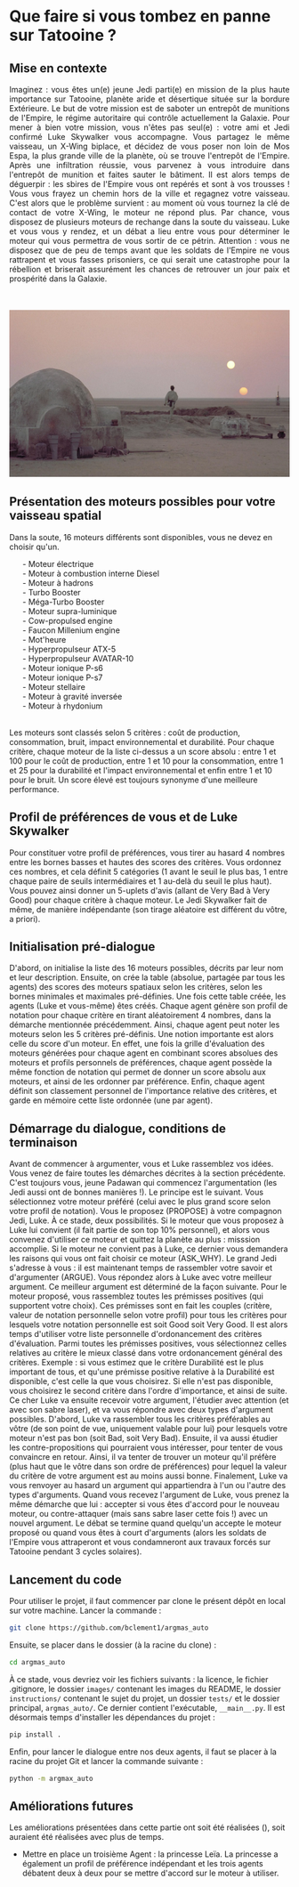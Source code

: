 # Que faire si vous tombez en panne sur Tatooine ?

## Mise en contexte
<p style="text-align: justify;">
Imaginez : vous êtes un(e) jeune Jedi parti(e) en mission de la plus haute importance sur Tatooine, planète aride et désertique située sur la bordure Extérieure. Le but de votre mission est de saboter un entrepôt de munitions de l'Empire, le régime autoritaire qui contrôle actuellement la Galaxie. Pour mener à bien votre mission, vous n'êtes pas seul(e) : votre ami et Jedi confirmé Luke Skywalker vous accompagne. Vous partagez le même vaisseau, un X-Wing biplace, et décidez de vous poser non loin de Mos Espa, la plus grande ville de la planète, où se trouve l'entrepôt de l'Empire. Après une infiltration réussie, vous parvenez à vous introduire dans l'entrepôt de munition et faites sauter le bâtiment. Il est alors temps de déguerpir : les sbires de l'Empire vous ont repérés et sont à vos trousses ! Vous vous frayez un chemin hors de la ville et regagnez votre vaisseau. C'est alors que le problème survient : au moment où vous tournez la clé de contact de votre X-Wing, le moteur ne répond plus. Par chance, vous disposez de plusieurs moteurs de rechange dans la soute du vaisseau. Luke et vous vous y rendez, et un débat a lieu entre vous pour déterminer le moteur qui vous permettra de vous sortir de ce pétrin. Attention : vous ne disposez que de peu de temps avant que les soldats de l'Empire ne vous rattrapent et vous fasses prisoniers, ce qui serait une catastrophe pour la rébellion et briserait assurément les chances de retrouver un jour paix et prospérité dans la Galaxie.
</p>
<br>
<br>
<img alt="Image de la planète Tatooine, sur laquelle votre vaisseau est en panne." src="images/tatooine.png" height="300">

## Présentation des moteurs possibles pour votre vaisseau spatial

Dans la soute, 16 moteurs différents sont disponibles, vous ne devez en choisir qu'un.
<ul>
  - Moteur électrique<br>
  - Moteur à combustion interne Diesel<br>
  - Moteur à hadrons<br>
  - Turbo Booster<br>
  - Méga-Turbo Booster<br>
  - Moteur supra-luminique<br>
  - Cow-propulsed engine<br>
  - Faucon Millenium engine<br>
  - Mot'heure<br>
  - Hyperpropulseur ATX-5<br>
  - Hyperpropulseur AVATAR-10<br>
  - Moteur ionique P-s6<br>
  - Moteur ionique P-s7<br>
  - Moteur stellaire<br>
  - Moteur à gravité inversée<br>
  - Moteur à rhydonium
</ul>
<br>
Les moteurs sont classés selon 5 critères : coût de production, consommation, bruit, impact environnemental et durabilité.
Pour chaque critère, chaque moteur de la liste ci-dessus a un score absolu : entre 1 et 100 pour le coût de production, entre 1 et 10 pour la consommation, entre 1 et 25 pour la durabilité et l'impact environnemental et enfin entre 1 et 10 pour le bruit. Un score élevé est toujours synonyme d'une meilleure performance.

## Profil de préférences de vous et de Luke Skywalker

Pour constituer votre profil de préférences, vous tirer au hasard 4 nombres entre les bornes basses et hautes des scores des critères. Vous ordonnez ces nombres, et cela définit 5 catégories (1 avant le seuil le plus bas, 1 entre chaque paire de seuils intermédiaires et 1 au-delà du seuil le plus haut). Vous pouvez ainsi donner un 5-uplets d'avis (allant de Very Bad à Very Good) pour chaque critère à chaque moteur. Le Jedi Skywalker fait de même, de manière indépendante (son tirage aléatoire est différent du vôtre, a priori).

## Initialisation pré-dialogue

D'abord, on initialise la liste des 16 moteurs possibles, décrits par leur nom et leur description. Ensuite, on crée la table (absolue, partagée par tous les agents) des scores des moteurs spatiaux selon les critères, selon les bornes minimales et maximales pré-définies. Une fois cette table créée, les agents (Luke et vous-même) êtes créés. Chaque agent génère son profil de notation pour chaque critère en tirant aléatoirement 4 nombres, dans la démarche mentionnée précédemment. Ainsi, chaque agent peut noter les moteurs selon les 5 critères pré-définis. Une notion importante est alors celle du score d'un moteur. En effet, une fois la grille d'évaluation des moteurs générées pour chaque agent en combinant scores absolues des moteurs et profils personnels de préférences, chaque agent possède la même fonction de notation qui permet de donner un score absolu aux moteurs, et ainsi de les ordonner par préférence. Enfin, chaque agent définit son classement personnel de l'importance relative des critères, et garde en mémoire cette liste ordonnée (une par agent).

## Démarrage du dialogue, conditions de terminaison

Avant de commencer à argumenter, vous et Luke rassemblez vos idées. Vous venez de faire toutes les démarches décrites à la section précédente. C'est toujours vous, jeune Padawan qui commencez l'argumentation (les Jedi aussi ont de bonnes manières !). Le principe est le suivant. 
Vous sélectionnez votre moteur préféré (celui avec le plus grand score selon votre profil de notation). Vous le proposez (PROPOSE) à votre compagnon Jedi, Luke. À ce stade, deux possibilités. Si le moteur que vous proposez à Luke lui convient (il fait partie de son top 10% personnel), et alors vous convenez d'utiliser ce moteur et quittez la planète au plus : misssion accomplie. Si le moteur ne convient pas à Luke, ce dernier vous demandera les raisons qui vous ont fait choisir ce moteur (ASK_WHY). Le grand Jedi s'adresse à vous : il est maintenant temps de rassembler votre savoir et d'argumenter (ARGUE). Vous répondez alors à Luke avec votre meilleur argument. Ce meilleur argument est déterminé de la façon suivante. Pour le moteur proposé, vous rassemblez toutes les prémisses positives (qui supportent votre choix). Ces prémisses sont en fait les couples (critère, valeur de notation personnelle selon votre profil) pour tous les critères pour lesquels votre notation personnelle est soit Good soit Very Good. Il est alors temps d'utiliser votre liste personnelle d'ordonancement des critères d'évaluation. Parmi toutes les prémisses positives, vous sélectionnez celles relatives au critère le mieux classé dans votre ordonancement général des critères. Exemple : si vous estimez que le critère Durabilité est le plus important de tous, et qu'une prémisse positive relative à la Durabilité est disponible, c'est celle la que vous choisirez. Si elle n'est pas disponible, vous choisirez le second critère dans l'ordre d'importance, et ainsi de suite.
Ce cher Luke va ensuite recevoir votre argument, l'étudier avec attention (et avec son sabre laser), et va vous répondre avec deux types d'argument possibles.
D'abord, Luke va rassembler tous les critères préférables au vôtre (de son point de vue, uniquement valable pour lui) pour lesquels votre moteur n'est pas bon (soit Bad, soit Very Bad). Ensuite, il va aussi étudier les contre-propositions qui pourraient vous intéresser, pour tenter de vous convaincre en retour. Ainsi, il va tenter de trouver un moteur qu'il préfère (plus haut que le vôtre dans son ordre de préférences) pour lequel la valeur du critère de votre argument est au moins aussi bonne. Finalement, Luke va vous renvoyer au hasard un argument qui appartiendra à l'un ou l'autre des types d'arguments. Quand vous recevez l'argument de Luke, vous prenez la même démarche que lui : accepter si vous êtes d'accord pour le nouveau moteur, ou contre-attaquer (mais sans sabre laser cette fois !) avec un nouvel argument.
Le débat se termine quand quelqu'un accepte le moteur proposé ou quand vous êtes à court d'arguments (alors les soldats de l'Empire vous attraperont et vous condamneront aux travaux forcés sur Tatooine pendant 3 cycles solaires).

## Lancement du code

Pour utiliser le projet, il faut commencer par clone le présent dépôt en local sur votre machine. Lancer la commande : 
```bash
git clone https://github.com/bclement1/argmas_auto
```
Ensuite, se placer dans le dossier (à la racine du clone) : 
```bash
cd argmas_auto
```
À ce stade, vous devriez voir les fichiers suivants : la licence, le fichier .gitignore, le dossier `images/` contenant les images du README, le dossier `instructions/` contenant le sujet du projet, un dossier `tests/` et le dossier principal, `argmas_auto/`. Ce dernier contient l'exécutable, `__main__.py`.
Il est désormais temps d'installer les dépendances du projet :
```bash
pip install .
```
Enfin, pour lancer le dialogue entre nos deux agents, il faut se placer à la racine du projet Git et lancer la commande suivante :
```bash 
python -m argmax_auto
```

## Améliorations futures

Les améliorations présentées dans cette partie ont soit été réalisées (), soit auraient été réalisées avec plus de temps.

- Mettre en place un troisième Agent : la princesse Leïa. La princesse a également un profil de préférence indépendant et les trois agents débatent deux à deux pour se mettre d'accord sur le moteur à utiliser.
